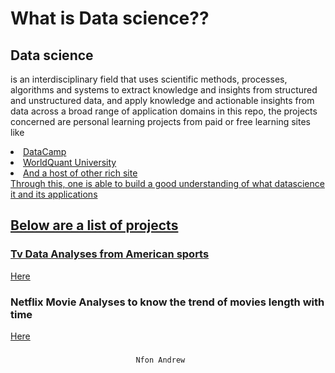 # What is Data science??
## Data science
 is an interdisciplinary field that uses scientific methods, processes, algorithms and systems to extract knowledge and insights from structured and unstructured data, and apply knowledge and actionable insights from data across a broad range of application domains
in this repo, the projects concerned are personal learning projects from paid or free learning sites like
<li><a href="datacamp.org">DataCamp</li>
<li><a href="worldquant.org">WorldQuant University</li>  
<li>And a host of other rich site</li>
Through this, one is able to build a good understanding of what datascience it and its applications

## Below are a list of projects 
### Tv Data Analyses from American sports  
<a href="https://github.com/andrew21-mch/Practicing-Data-science-wqu/tree/main/TV%20Analyses%20DataCamp">Here</a>
### Netflix Movie Analyses to know the trend of movies length with time 
<a href="https://github.com/andrew21-mch/Practicing-Data-science-wqu/tree/main/Datascience%20module">Here</a>
###
###
###

                                Nfon Andrew